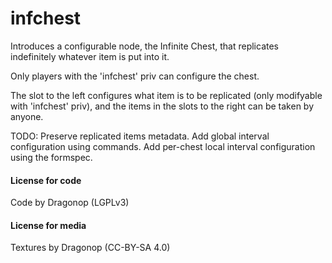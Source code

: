 # infchest
Introduces a configurable node, the Infinite Chest, that replicates indefinitely whatever item is put into it.

Only players with the 'infchest' priv can configure the chest.

The slot to the left configures what item is to be replicated (only modifyable with 'infchest' priv), and the items in the slots to the right can be taken by anyone.

TODO: 
Preserve replicated items metadata.
Add global interval configuration using commands.
Add per-chest local interval configuration using the formspec.

#### License for code
Code by Dragonop (LGPLv3)

#### License for media
Textures by Dragonop (CC-BY-SA 4.0)
